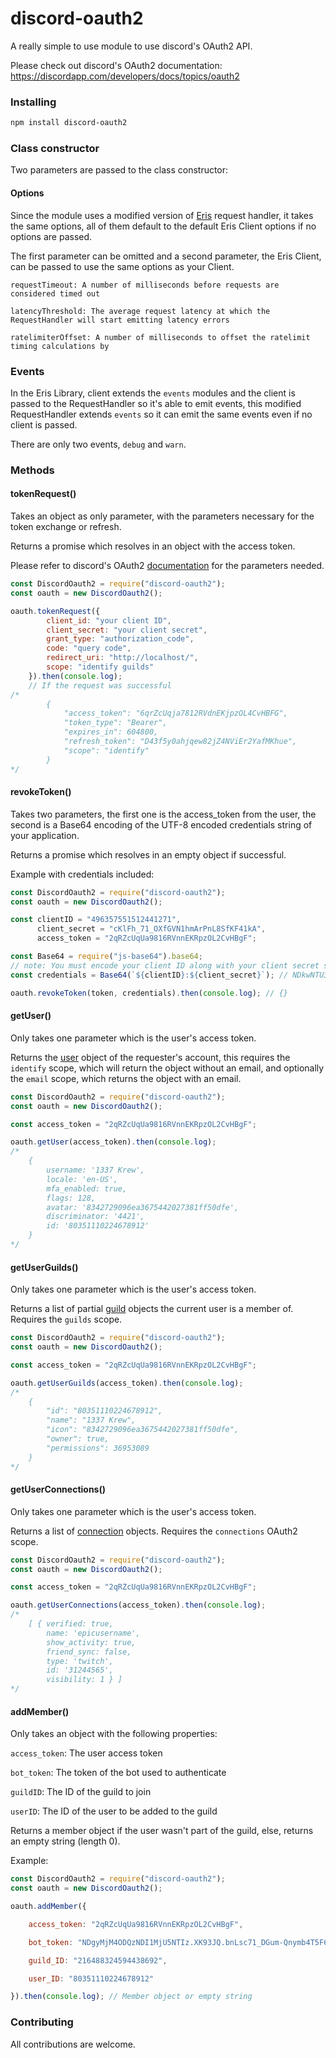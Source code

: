 # discord-oauth2

A really simple to use module to use discord's OAuth2 API.

Please check out discord's OAuth2 documentation: https://discordapp.com/developers/docs/topics/oauth2

### Installing

```bash
npm install discord-oauth2
```

### Class constructor

Two parameters are passed to the class constructor:

#### Options

Since the module uses a modified version of [Eris](https://github.com/abalabahaha/eris) request handler, it takes the same options, all of them default to the default
Eris Client options if no options are passed.

The first parameter can be omitted and a second parameter, the Eris Client, can be passed to use the same options as your Client.

```
requestTimeout: A number of milliseconds before requests are considered timed out

latencyThreshold: The average request latency at which the RequestHandler will start emitting latency errors

ratelimiterOffset: A number of milliseconds to offset the ratelimit timing calculations by
```

### Events

In the Eris Library, client extends the `events` modules and the client is passed to the RequestHandler so it's able to emit events, this modified RequestHandler extends `events` so it can emit the same events even if no client is passed.

There are only two events, `debug` and `warn`.

### Methods

#### tokenRequest()

Takes an object as only parameter, with the parameters necessary for the token exchange or refresh.

Returns a promise which resolves in an object with the access token.

Please refer to discord's OAuth2 [documentation](https://discordapp.com/developers/docs/topics/oauth2#authorization-code-grant-access-token-exchange-example) for the parameters needed.

```js
const DiscordOauth2 = require("discord-oauth2");
const oauth = new DiscordOauth2();

oauth.tokenRequest({
        client_id: "your client ID",
        client_secret: "your client secret",
        grant_type: "authorization_code",
        code: "query code",
        redirect_uri: "http://localhost/",
        scope: "identify guilds"
    }).then(console.log);
    // If the request was successful
/*
        {
            "access_token": "6qrZcUqja7812RVdnEKjpzOL4CvHBFG",
            "token_type": "Bearer",
            "expires_in": 604800,
            "refresh_token": "D43f5y0ahjqew82jZ4NViEr2YafMKhue",
            "scope": "identify"
        }
*/
```


#### revokeToken()

Takes two parameters, the first one is the access_token from the user, the second is a Base64 encoding of the UTF-8 encoded credentials string of your application.

Returns a promise which resolves in an empty object if successful.

Example with credentials included:

```js
const DiscordOauth2 = require("discord-oauth2");
const oauth = new DiscordOauth2();

const clientID = "496357551512441271",
      client_secret = "cKlFh_71_OXfGVN1hmArPnL8SfKF41kA",
      access_token = "2qRZcUqUa9816RVnnEKRpzOL2CvHBgF";

const Base64 = require("js-base64").base64;
// note: You must encode your client ID along with your client secret string including the colon in between
const credentials = Base64(`${clientID}:${client_secret}`); // NDkwNTU3NTkxNTQyNDMxNzc1OmNLbG9oXzc4X09YV0dWTjFobU9ycm5MOFNmS0Y0MWt3

oauth.revokeToken(token, credentials).then(console.log); // {}
```


#### getUser()

Only takes one parameter which is the user's access token.

Returns the [user](https://discordapp.com/developers/docs/resources/user#user-object) object of the requester's account, this requires the `identify` scope, which will return the object without an email, and optionally the `email` scope, which returns the object with an email.

```js
const DiscordOauth2 = require("discord-oauth2");
const oauth = new DiscordOauth2();

const access_token = "2qRZcUqUa9816RVnnEKRpzOL2CvHBgF";

oauth.getUser(access_token).then(console.log);
/*
    { 
        username: '1337 Krew',
        locale: 'en-US',
        mfa_enabled: true,
        flags: 128,
        avatar: '8342729096ea3675442027381ff50dfe',
        discriminator: '4421',
        id: '80351110224678912' 
    }
*/
```

#### getUserGuilds()

Only takes one parameter which is the user's access token.

Returns a list of partial [guild](https://discordapp.com/developers/docs/resources/guild#guild-object) objects the current user is a member of. Requires the `guilds` scope.

```js
const DiscordOauth2 = require("discord-oauth2");
const oauth = new DiscordOauth2();

const access_token = "2qRZcUqUa9816RVnnEKRpzOL2CvHBgF";

oauth.getUserGuilds(access_token).then(console.log);
/*
    {
        "id": "80351110224678912",
        "name": "1337 Krew",
        "icon": "8342729096ea3675442027381ff50dfe",
        "owner": true,
        "permissions": 36953089
    }
*/
```

#### getUserConnections()

Only takes one parameter which is the user's access token.

Returns a list of [connection](https://discordapp.com/developers/docs/resources/user#connection-object) objects. Requires the `connections` OAuth2 scope.

```js
const DiscordOauth2 = require("discord-oauth2");
const oauth = new DiscordOauth2();

const access_token = "2qRZcUqUa9816RVnnEKRpzOL2CvHBgF";

oauth.getUserConnections(access_token).then(console.log);
/*
    [ { verified: true,
        name: 'epicusername',
        show_activity: true,
        friend_sync: false,
        type: 'twitch',
        id: '31244565',
        visibility: 1 } ]
*/
```

#### addMember()

Only takes an object with the following properties:

`access_token`: The user access token

`bot_token`: The token of the bot used to authenticate

`guildID`: The ID of the guild to join

`userID`: The ID of the user to be added to the guild

Returns a member object if the user wasn't part of the guild, else, returns an empty string (length 0).

Example:

```js
const DiscordOauth2 = require("discord-oauth2");
const oauth = new DiscordOauth2();

oauth.addMember({

    access_token: "2qRZcUqUa9816RVnnEKRpzOL2CvHBgF",

    bot_token: "NDgyMjM4ODQzNDI1MjU5NTIz.XK93JQ.bnLsc71_DGum-Qnymb4T5F6kGY8",

    guild_ID: "216488324594438692",

    user_ID: "80351110224678912"

}).then(console.log); // Member object or empty string
```

### Contributing

All contributions are welcome.
